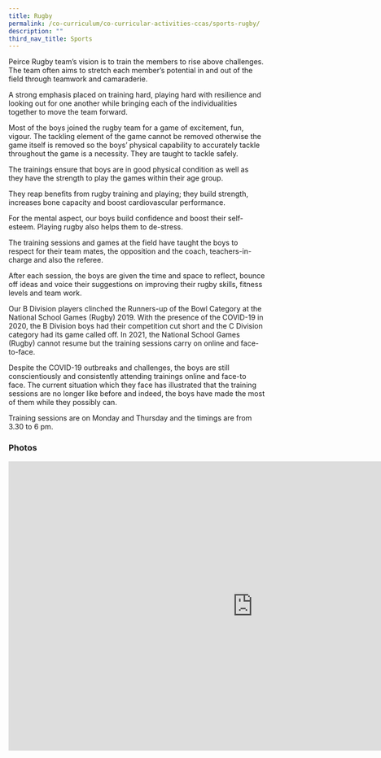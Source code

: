 ```yaml
---
title: Rugby
permalink: /co-curriculum/co-curricular-activities-ccas/sports-rugby/
description: ""
third_nav_title: Sports
---
```

Peirce Rugby team’s vision is to train the members to rise above challenges. The team often aims to stretch each member’s potential in and out of the field through teamwork and camaraderie.&nbsp;

A strong emphasis placed on training hard, playing hard with resilience and looking out for one another while bringing each of the individualities together to move the team forward.

Most of the boys joined the rugby team for a game of excitement, fun, vigour. The tackling element of the game cannot be removed otherwise the game itself is removed so the boys’ physical capability to accurately tackle throughout the game is a necessity. They are taught to tackle safely.

The trainings ensure that boys are in good physical condition as well as they have the strength to play the games within their age group.

They reap benefits from rugby training and playing; they build strength, increases bone capacity and boost cardiovascular performance.

For the mental aspect, our boys build confidence and boost their self-esteem. Playing rugby also helps them to de-stress.&nbsp;

The training sessions and games at the field have taught the boys to respect for their team mates, the opposition and the coach, teachers-in-charge and also the referee.

After each session, the boys are given the time and space to reflect, bounce off ideas and voice their suggestions on improving their rugby skills, fitness levels and team work.

Our B Division players clinched the Runners-up of the Bowl Category at the National School Games (Rugby) 2019. With the presence of the COVID-19 in 2020, the B Division boys had their competition cut short and the C Division category had its game called off. In 2021, the National School Games (Rugby) cannot resume but the training sessions carry on online and face-to-face.

Despite the COVID-19 outbreaks and challenges, the boys are still conscientiously and consistently attending trainings online and face-to face. The current situation which they face has illustrated that the training sessions are no longer like before and indeed, the boys have made the most of them while they possibly can.

Training sessions are on Monday and Thursday and the timings are from 3.30 to 6 pm.

### Photos

<iframe src="https://docs.google.com/presentation/d/e/2PACX-1vT-n_W4cR1iNJ7pRB3RsQndnjtdQFNcP9Bqpy_AkT8tY4j1rcieyBWxJhV1Xgko01YQgG3RQ9OR5Tbd/embed?start=false&amp;loop=false&amp;delayms=3000" frameborder="0" width="960" height="569" allowfullscreen="true"></iframe>